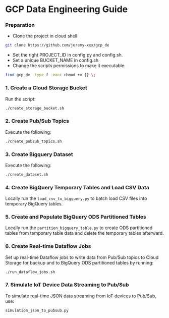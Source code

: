# GCP Data Engineering Guide

### Preparation
- Clone the project in cloud shell
```sh
git clone https://github.com/jeremy-xxx/gcp_de
```
- Set the right PROJECT_ID in config.py and config.sh.
- Set a unique BUCKET_NAME in config.sh
- Change the scripts permissions to make it executable. 
```sh
find gcp_de -type f -exec chmod +x {} \;
```

### 1. Create a Cloud Storage Bucket
Run the script:
```sh
./create_storage_bucket.sh
```

### 2. Create Pub/Sub Topics
Execute the following:
```sh
./create_pubsub_topics.sh
```

### 3. Create Bigquery Dataset
Execute the following:
```sh
./create_dataset.sh
```

### 4. Create BigQuery Temporary Tables and Load CSV Data
Locally run the `load_csv_to_bigquery.py` to batch load CSV files into temporary BigQuery tables.

### 5. Create and Populate BigQuery ODS Partitioned Tables
Locally run the `partition_bigquery_table.py` to create ODS partitioned tables from temporary table data and delete the temporary tables afterward.

### 6. Create Real-time Dataflow Jobs
Set up real-time Dataflow jobs to write data from Pub/Sub topics to Cloud Storage for backup and to BigQuery ODS partitioned tables by running:
```sh
./run_dataflow_jobs.sh
```

### 7. Simulate IoT Device Data Streaming to Pub/Sub
To simulate real-time JSON data streaming from IoT devices to Pub/Sub, use:
```sh
simulation_json_to_pubsub.py
```
